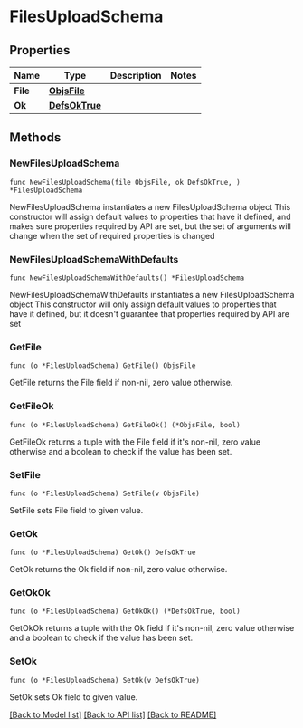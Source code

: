 # FilesUploadSchema

## Properties

Name | Type | Description | Notes
------------ | ------------- | ------------- | -------------
**File** | [**ObjsFile**](ObjsFile.md) |  | 
**Ok** | [**DefsOkTrue**](DefsOkTrue.md) |  | 

## Methods

### NewFilesUploadSchema

`func NewFilesUploadSchema(file ObjsFile, ok DefsOkTrue, ) *FilesUploadSchema`

NewFilesUploadSchema instantiates a new FilesUploadSchema object
This constructor will assign default values to properties that have it defined,
and makes sure properties required by API are set, but the set of arguments
will change when the set of required properties is changed

### NewFilesUploadSchemaWithDefaults

`func NewFilesUploadSchemaWithDefaults() *FilesUploadSchema`

NewFilesUploadSchemaWithDefaults instantiates a new FilesUploadSchema object
This constructor will only assign default values to properties that have it defined,
but it doesn't guarantee that properties required by API are set

### GetFile

`func (o *FilesUploadSchema) GetFile() ObjsFile`

GetFile returns the File field if non-nil, zero value otherwise.

### GetFileOk

`func (o *FilesUploadSchema) GetFileOk() (*ObjsFile, bool)`

GetFileOk returns a tuple with the File field if it's non-nil, zero value otherwise
and a boolean to check if the value has been set.

### SetFile

`func (o *FilesUploadSchema) SetFile(v ObjsFile)`

SetFile sets File field to given value.


### GetOk

`func (o *FilesUploadSchema) GetOk() DefsOkTrue`

GetOk returns the Ok field if non-nil, zero value otherwise.

### GetOkOk

`func (o *FilesUploadSchema) GetOkOk() (*DefsOkTrue, bool)`

GetOkOk returns a tuple with the Ok field if it's non-nil, zero value otherwise
and a boolean to check if the value has been set.

### SetOk

`func (o *FilesUploadSchema) SetOk(v DefsOkTrue)`

SetOk sets Ok field to given value.



[[Back to Model list]](../README.md#documentation-for-models) [[Back to API list]](../README.md#documentation-for-api-endpoints) [[Back to README]](../README.md)


